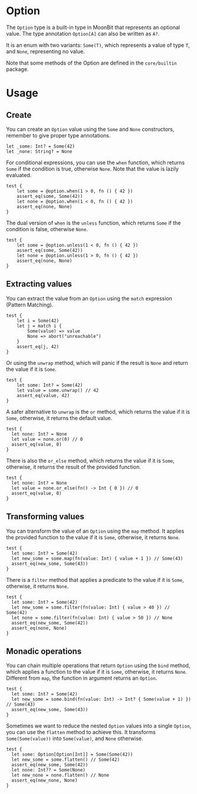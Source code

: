 # Option

The `Option` type is a built-in type in MoonBit that represents an optional value. The type annotation `Option[A]` can also be written as `A?`.

It is an enum with two variants: `Some(T)`, which represents a value of type `T`, and `None`, representing no value.

Note that some methods of the Option are defined in the `core/builtin` package.

# Usage

## Create
You can create an `Option` value using the `Some` and `None` constructors, remember to give proper type annotations.

```moonbit
let _some: Int? = Some(42)
let _none: String? = None
```

For conditional expressions, you can use the `when` function, which returns `Some` if the condition is true, otherwise `None`. Note that the value is lazily evaluated.

```moonbit
test {
    let some = @option.when(1 > 0, fn () { 42 })
    assert_eq(some, Some(42))
    let none = @option.when(1 < 0, fn () { 42 })
    assert_eq(none, None)
}
```

The dual version of `when` is the `unless` function, which returns `Some` if the condition is false, otherwise `None`.

```moonbit
test {
    let some = @option.unless(1 < 0, fn () { 42 })
    assert_eq(some, Some(42))
    let none = @option.unless(1 > 0, fn () { 42 })
    assert_eq(none, None)
}
```

## Extracting values

You can extract the value from an `Option` using the `match` expression (Pattern Matching).

```moonbit
test {
    let i = Some(42)
    let j = match i {
        Some(value) => value
        None => abort("unreachable")
    }
    assert_eq(j, 42)
}
```

Or using the `unwrap` method, which will panic if the result is `None` and return the value if it is `Some`.

```moonbit
test {
    let some: Int? = Some(42)
    let value = some.unwrap() // 42
    assert_eq(value, 42)
}
```

A safer alternative to `unwrap` is the `or` method, which returns the value if it is `Some`, otherwise, it returns the default value.

```moonbit
test {
  let none: Int? = None
  let value = none.or(0) // 0
  assert_eq(value, 0)
}
```

There is also the `or_else` method, which returns the value if it is `Some`, otherwise, it returns the result of the provided function.

```moonbit
test {
  let none: Int? = None
  let value = none.or_else(fn() -> Int { 0 }) // 0
  assert_eq(value, 0)
}
```

## Transforming values

You can transform the value of an `Option` using the `map` method. It applies the provided function to the value if it is `Some`, otherwise, it returns `None`.

```moonbit
test {
  let some: Int? = Some(42)
  let new_some = some.map(fn(value: Int) { value + 1 }) // Some(43)
  assert_eq(new_some, Some(43))
}
```

There is a `filter` method that applies a predicate to the value if it is `Some`, otherwise, it returns `None`.

```moonbit
test {
  let some: Int? = Some(42)
  let new_some = some.filter(fn(value: Int) { value > 40 }) // Some(42)
  let none = some.filter(fn(value: Int) { value > 50 }) // None
  assert_eq(new_some, Some(42))
  assert_eq(none, None)
}
```

## Monadic operations
You can chain multiple operations that return `Option` using the `bind` method, which applies a function to the value if it is `Some`, otherwise, it returns `None`. Different from `map`, the function in argument returns an `Option`.

```moonbit
test {
  let some: Int? = Some(42)
  let new_some = some.bind(fn(value: Int) -> Int? { Some(value + 1) }) // Some(43)
  assert_eq(new_some, Some(43))
}
```

Sometimes we want to reduce the nested `Option` values into a single `Option`, you can use the `flatten` method to achieve this. It transforms `Some(Some(value))` into `Some(value)`, and `None` otherwise.

```moonbit
test {
  let some: Option[Option[Int]] = Some(Some(42))
  let new_some = some.flatten() // Some(42)
  assert_eq(new_some, Some(42))
  let none: Int?? = Some(None)
  let new_none = none.flatten() // None
  assert_eq(new_none, None)
}
```
